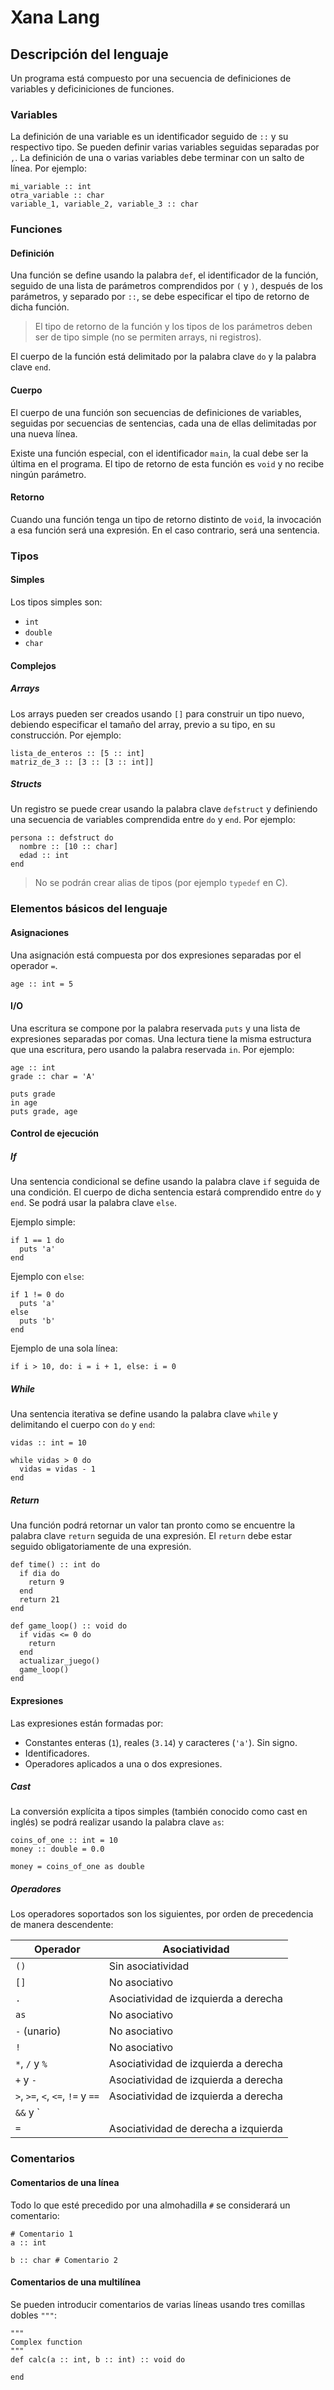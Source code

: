 # Xana Lang

## Descripción del lenguaje

Un programa está compuesto por una secuencia de definiciones de variables y deficiniciones de funciones.

### Variables

La definición de una variable es un identificador seguido de `::` y su respectivo tipo.
Se pueden definir varias variables seguidas separadas por `,`.
La definición de una o varias variables debe terminar con un salto de línea. Por ejemplo:

```
mi_variable :: int
otra_variable :: char
variable_1, variable_2, variable_3 :: char
```

### Funciones

#### Definición

Una función se define usando la palabra `def`, el identificador de la función, seguido de una lista de parámetros comprendidos por `(` y `)`, después de los parámetros, y separado por `::`, se debe especificar el tipo de retorno de dicha función.

> El tipo de retorno de la función y los tipos de los parámetros deben ser de tipo simple (no se permiten arrays, ni registros).

El cuerpo de la función está delimitado por la palabra clave `do` y la palabra clave `end`.

#### Cuerpo

El cuerpo de una función son secuencias de definiciones de variables, seguidas por secuencias de sentencias, cada una de ellas delimitadas por una nueva línea.

Existe una función especial, con el identificador `main`, la cual debe ser la última en el programa.
El tipo de retorno de esta función es `void` y no recibe ningún parámetro.

#### Retorno

Cuando una función tenga un tipo de retorno distinto de `void`, la invocación a esa función será una expresión. En el caso contrario, será una sentencia.

### Tipos

#### Simples

Los tipos simples son:

- `int`
- `double`
- `char`

#### Complejos

##### Arrays

Los arrays pueden ser creados usando `[]` para construir un tipo nuevo, debiendo especificar el tamaño del array, previo a su tipo, en su construcción. Por ejemplo:

```
lista_de_enteros :: [5 :: int]
matriz_de_3 :: [3 :: [3 :: int]]
```

##### Structs

Un registro se puede crear usando la palabra clave `defstruct` y definiendo una secuencia de variables comprendida entre `do` y `end`. Por ejemplo:

```
persona :: defstruct do
  nombre :: [10 :: char]
  edad :: int
end
```

> No se podrán crear alias de tipos (por ejemplo `typedef` en C).

### Elementos básicos del lenguaje

#### Asignaciones
Una asignación está compuesta por dos expresiones separadas por el operador `=`.

```
age :: int = 5
```

#### I/O
Una escritura se compone por la palabra reservada `puts` y una lista de expresiones separadas por comas.
Una lectura tiene la misma estructura que una escritura, pero usando la palabra reservada `in`.
Por ejemplo:

```
age :: int
grade :: char = 'A'

puts grade
in age
puts grade, age
```

#### Control de ejecución

##### If

Una sentencia condicional se define usando la palabra clave `if` seguida de una condición.
El cuerpo de dicha sentencia estará comprendido entre `do` y `end`. Se podrá usar la palabra clave `else`.

Ejemplo simple:

```
if 1 == 1 do
  puts 'a'
end
```

Ejemplo con `else`:

```
if 1 != 0 do
  puts 'a'
else
  puts 'b'
end
```

Ejemplo de una sola línea:

```
if i > 10, do: i = i + 1, else: i = 0
```

##### While

Una sentencia iterativa se define usando la palabra clave `while` y delimitando el cuerpo con `do` y `end`:

```
vidas :: int = 10

while vidas > 0 do
  vidas = vidas - 1
end
```

##### Return

Una función podrá retornar un valor tan pronto como se encuentre la palabra clave `return` seguida de una expresión.
El `return` debe estar seguido obligatoriamente de una expresión.

```
def time() :: int do
  if dia do
    return 9
  end
  return 21
end

def game_loop() :: void do
  if vidas <= 0 do
    return
  end
  actualizar_juego()
  game_loop()
end
```

#### Expresiones

Las expresiones están formadas por:

- Constantes enteras (`1`), reales (`3.14`) y caracteres (`'a'`). Sin signo.
- Identificadores.
- Operadores aplicados a una o dos expresiones.

##### Cast

La conversión explícita a tipos simples (también conocido como cast en inglés) se podrá realizar usando la palabra clave `as`:

```
coins_of_one :: int = 10
money :: double = 0.0

money = coins_of_one as double
```

##### Operadores

Los operadores soportados son los siguientes, por orden de precedencia de manera descendente:

| Operador | Asociatividad |
|---|---|
| `()` | Sin asociatividad |
| `[]` | No asociativo |
| `.` | Asociatividad de izquierda a derecha |
| `as` | No asociativo |
| `-` (unario) | No asociativo |
| `!` | No asociativo |
| `*`, `/` y `%` | Asociatividad de izquierda a derecha |
| `+` y `-` | Asociatividad de izquierda a derecha |
| `>`, `>=`, `<`, `<=`, `!=` y `==` | Asociatividad de izquierda a derecha |
| `&&` y `||` | Asociatividad de izquierda a derecha |
| `=` | Asociatividad de derecha a izquierda |

### Comentarios

#### Comentarios de una línea

Todo lo que esté precedido por una almohadilla `#` se considerará un comentario:

```
# Comentario 1
a :: int

b :: char # Comentario 2
```

#### Comentarios de una multilínea

Se pueden introducir comentarios de varias líneas usando tres comillas dobles `"""`:

```
"""
Complex function
"""
def calc(a :: int, b :: int) :: void do

end
```
